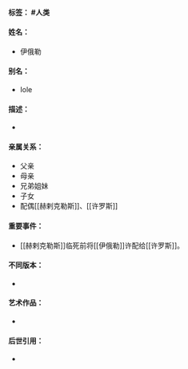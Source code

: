 #### 标签： #人类
#### 姓名：
- 伊俄勒
#### 别名：
- Iole
#### 描述：
- 
#### 亲属关系：
- 父亲
- 母亲
- 兄弟姐妹
- 子女
- 配偶[[赫剌克勒斯]]、[[许罗斯]]
#### 重要事件：
- [[赫剌克勒斯]]临死前将[[伊俄勒]]许配给[[许罗斯]]。
#### 不同版本：
- 
#### 艺术作品：
- 
#### 后世引用：
- 